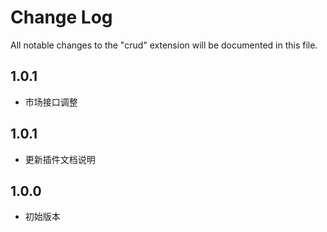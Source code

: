 # Change Log

All notable changes to the "crud" extension will be documented in this file.

## 1.0.1

- 市场接口调整

## 1.0.1

- 更新插件文档说明

## 1.0.0

- 初始版本